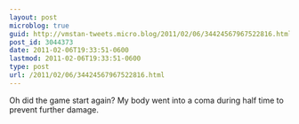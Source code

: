 ```yaml
---
layout: post
microblog: true
guid: http://vmstan-tweets.micro.blog/2011/02/06/34424567967522816.html
post_id: 3044373
date: 2011-02-06T19:33:51-0600
lastmod: 2011-02-06T19:33:51-0600
type: post
url: /2011/02/06/34424567967522816.html
---
```

Oh did the game start again? My body went into a coma during half time to prevent further damage.
